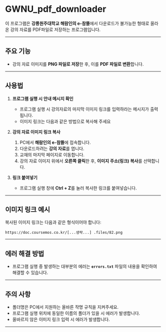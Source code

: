 # GWNU_pdf_downloader

이 프로그램은 **강릉원주대학교 해람인의 e-참뜰**에서 다운로드가 불가능한 형태로 올라온 강의 자료를 PDF파일로 저장하는 프로그램입니다. 

---

## 주요 기능
- 강의 자료 이미지를 **PNG 파일로 저장**한 후, 이를 **PDF 파일로 변환**합니다.

---

## 사용법

1. **프로그램 실행 시 안내 메시지 확인**
   - 프로그램 실행 시 강의자료의 마지막 이미지 링크를 입력하라는 메시지가 출력됩니다.
   - 이미지 링크는 다음과 같은 방법으로 복사해 주세요


2. **강의 자료 이미지 링크 복사**
   1. PC에서 **해람인의 e-참뜰**에 접속합니다.
   2. 다운로드하려는 **강의 자료**를 엽니다.
   3. 교재의 마지막 페이지로 이동합니다.
   4. 강의 자료 이미지 위에서 **오른쪽 클릭**한 후, **이미지 주소(링크) 복사**를 선택합니다.

3. **링크 붙여넣기**
   - 프로그램 실행 창에 **Ctrl + Z**를 눌러 복사한 링크를 붙여넣습니다.

---

## 이미지 링크 예시
복사된 이미지 링크는 다음과 같은 형식이어야 합니다:
```
https://doc.coursemos.co.kr/[...생략...] .files/82.png
```
---

## 에러 해결 방법
- 프로그램 실행 중 발생하는 대부분의 에러는 **`errors.txt`** 파일의 내용을 확인하여 해결할 수 있습니다.

---

## 주의 사항
- 폴더명은 PC에서 지원하는 올바른 작명 규칙을 지켜주세요.
- 프로그램 실행 위치에 동일한 이름의 폴더가 있을 시 에러가 발생합니다.
- 올바르지 않은 이미지 링크 입력 시 에러가 발생합니다. 

---
